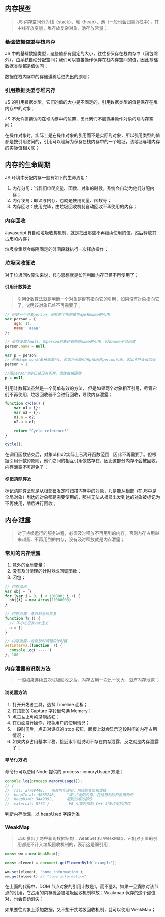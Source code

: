 ## 内存模型

> JS 内存空间分为栈（stack）、堆（heap）、池（一般也会归类为栈中），其中栈存放变量，堆存放复杂对象，池存放常量；

### 基础数据类型与栈内存

JS 中的基础数据类型，这些值都有固定的大小，往往都保存在栈内存中（闭包除外），由系统自动分配空间；我们可以直接操作保存在栈内存空间的值，因此基础数据类型都是值访问；

数据在栈内存中的存储遵循后进先出的原则；

### 引用数据类型与堆内存

JS 的引用数据类型，它们的值的大小是不固定的，引用数据类型的值是保存在堆内存中的对象；

JS 不允许直接访问在堆内存中的位置，因此我们不能直接操作对象的堆内存空间；

在操作对象时，实际上是在操作对象的引用而不是实际的对象，所以引用类型的值都是按引用访问的，引用可以理解为保存在栈内存中的一个地址，该地址与堆内存的实际值相关联；

## 内存的生命周期

JS 环境中分配内存一般有如下的生命周期：

1. 内存分配：当我们申明变量、函数、对象的时候，系统会自动为他们分配内存；
2. 内存使用：即读写内存，也就是使用变量、函数等；
3. 内存回收：使用完毕，由垃圾回收机制自动回收不再使用的内存；

### 内存回收

Javascript 有自动垃圾收集机制，就是找出那些不再继续使用的值，然后释放其占用的内存；

垃圾收集器会每隔固定的时间段就执行一次释放操作；

### 垃圾回收算法

对于垃圾回收算法来说，核心思想就是如何判断内存已经不再使用了；

#### 引用计数算法

> 引用计数算法就是判断一个对象是否有指向它的引用，如果没有对象指向它了，说明该对象已经不再需要了；

```javascript
// 创建一个对象person，他有两个指向属性age和name的引用
var person = {
    age: 12,
    name: 'aaaa'
};

// 虽然设置为null，但person对象还有指向name的引用，因此name不会回收
person.name = null; 

var p = person; 
// 原来的person对象被赋值为1，但因为有新引用p指向原person对象，因此它不会被回收
person = 1;         

//原person对象已经没有引用，很快会被回收
p = null;           
```

引用计数算法虽然是一个简单有效的方法， 但是如果两个对象相互引用，尽管它们不再使用，垃圾回收器不会进行回收，导致内存泄露；

```javascript
function cycle() {
    var o1 = {};
    var o2 = {};
    o1.a = o2;
    o2.a = o1; 

    return "Cycle reference!"
}

cycle();
```

在调用函数结束后，对象o1和o2实际上已离开函数范围，因此不再需要了。但根据引用计数的原则，他们之间的相互引用依然存在，因此这部分内存不会被回收，内存泄露不可避免了；

#### 标记清除算法

标记清除算法就是从根部出发定时扫描内存中的对象，凡是能从根部（在JS中是全局对象）到达的对象都是需要使用的，那些无法从根部出发到达的对象被标记为不再使用，稍后进行回收；

## 内存泄露

> 对于持续运行的服务进程，必须及时释放不再用到的内存，否则内存占用越来越高，不再用到的内存，没有及时释放就是内存泄露；

### 常见的内存泄露

1. 意外的全局变量；
2. 没有及时清理的计时器或回调函数；
3. 闭包；

```javascript
// 内存溢出
var obj = {}
for (var i = 0; i < 100000; i++) {
  obj[i] = new Array(10000000)
}

// 内存泄露--意外的全局变量
function fn () {
  // 不小心没有var定义
  a = [] 
}

// 内存泄露--没有及时清理的计时器
setInterval(function  () {
  console.log('----')
}, 100

```

### 内存泄露的识别方法

> 一般如果连续五次垃圾回收之后，内存占用一次比一次大，就有内存泄露；

#### 浏览器方法

1. 打开开发者工具，选择 Timeline 面板；
2. 在顶部的 Capture 字段里勾选 Memory；
3. 点击左上角的录制按钮；
4. 在页面进行操作，模拟用户的使用情况；
5. 一段时间后，点击对话框的 stop 按钮，面板上就会显示这段时间的内存占用情况；
6. 如果内存占用基本平稳，接近水平就说明不存在内存泄露，反之就是内存泄露了；

#### 命令行方法

命令行可以使用 Node 提供的 process.memoryUsage 方法；

```javascript
console.log(process.memoryUsage());
// { 
//	rss: 27709440,   所有内存占用，包括指令区和堆栈
//  heapTotal: 5685248,		"堆"占用的内存，包括用到的和没用到的
//  heapUsed: 3449392,		用到的堆的部分
//  external: 8772 }		 V8 引擎内部的 C++ 对象占用的内存
```

判断内存泄漏，以 heapUsed 字段为准；

### WeakMap

> ES6 推出了两种新的数据结构：WeakSet 和 WeakMap，它们对于值的引用都是不计入垃圾回收机制的，表示这是弱引用；

```javascript
const wm = new WeakMap();

const element = document.getElementById('example');

wm.set(element, 'some information');
wm.get(element) // "some information"
```

在上面的代码中，DOM 节点对象的引用计数是1，而不是2。如果一旦消除对该节点的引用，它占用的内存就会被垃圾回收机制释放；Weakmap 保存的这个键值对，也会自动消失；

如果要往对象上添加数据，又不想干扰垃圾回收机制，就可以使用  WeakMap；


